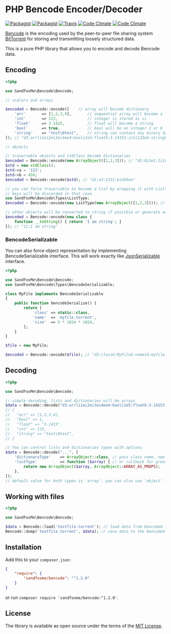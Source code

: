 # PHP Bencode Encoder/Decoder

[![Packagist](https://img.shields.io/packagist/v/sandfoxme/bencode.svg)](https://packagist.org/packages/sandfoxme/bencode)
[![Packagist](https://img.shields.io/github/license/sandfoxme/bencode.svg)](https://opensource.org/licenses/MIT)
[![Travis](https://img.shields.io/travis/sandfoxme/bencode.svg)](https://travis-ci.org/sandfoxme/bencode)
[![Code Climate](https://img.shields.io/codeclimate/c/sandfoxme/bencode.svg)](https://codeclimate.com/github/sandfoxme/bencode/coverage)
[![Code Climate](https://img.shields.io/codeclimate/maintainability/sandfoxme/bencode.svg)](https://codeclimate.com/github/sandfoxme/bencode)

[Bencode](https://en.wikipedia.org/wiki/Bencode) is the encoding used by the peer-to-peer file sharing system
[BitTorrent](https://en.wikipedia.org/wiki/BitTorrent) for storing and transmitting loosely structured data.

This is a pure PHP library that allows you to encode and decode Bencode data.

## Encoding

```php
<?php

use SandFoxMe\Bencode\Bencode;

// scalars and arrays

$encoded = Bencode::encode([    // array will become dictionary
    'arr'       => [1,2,3,4],       // sequential array will become a list
    'int'       => 123,             // integer is stored as is
    'float'     => 3.1415,          // float will become a string
    'bool'      => true,            // bool will be an integer 1 or 0
    'string'    => "test\0test",    // string can contain any binary data
]); // "d3:arrli1ei2ei3ei4ee4:booli1e5:float6:3.14153:inti123e6:string9:test\0teste"

// objects

// traversable objects and stdClass become dictionaries
$encoded = Bencode::encode(new ArrayObject([1,2,3])); // "d1:0i1e1:1i2e1:2i3ee"
$std = new stdClass(); 
$std->a = '123'; 
$std->b = 456;
$encoded = Bencode::encode($std); // "d1:a3:1231:bi456ee"

// you can force traversable to become a list by wrapping it with ListType
// keys will be discarded in that case
use SandFoxMe\Bencode\Types\ListType;
$encoded = Bencode::encode(new ListType(new ArrayObject([1,2,3]))); // "li1ei2ei3ee"

// other objects will be converted to string if possible or generate an error if not
$encoded = Bencode::encode(new class { 
    function __toString() { return 'I am string'; } 
}); // "11:I am string"
```

### BencodeSerializable

You can also force object representation by implementing BencodeSerializable interface.
This will work exactly like [JsonSerializable](http://php.net/manual/en/class.jsonserializable.php) interface.
```php
<?php

use SandFoxMe\Bencode\Bencode;
use SandFoxMe\Bencode\Types\BencodeSerializable;

class MyFile implements BencodeSerializable
{
    public function bencodeSerialize() {
        return [
            'class' => static::class,
            'name'  => 'myfile.torrent',
            'size'  => 5 * 1024 * 1024,
        ];
    }
}

$file = new MyFile;

$encoded = Bencode::encode($file); // "d5:class6:MyFile4:name14:myfile.torrent4:sizei5242880ee"
```

## Decoding

```php
<?php

use SandFoxMe\Bencode\Bencode;

// simple decoding, lists and dictionaries will be arrays
$data = Bencode::decode("d3:arrli1ei2ei3ei4ee4:booli1e5:float6:3.14153:inti123e6:string9:test\0teste");
// [
//   "arr" => [1,2,3,4],
//   "bool" => 1,
//   "float" => "3.1415",
//   "int" => 123,
//   "string" => "test\0test",
// ]

// You can control lists and dictionaries types with options
$data = Bencode::decode("...", [
    'dictionaryType'    => ArrayObject::class, // pass class name, new $type($array) will be created
    'listType'          => function ($array) { // or callback for greater flexibility
        return new ArrayObject($array, ArrayObject::ARRAY_AS_PROPS);
    },
]);
// default value for both types is 'array'. you can also use 'object' for stdClass
```

## Working with files

```php
<?php

use SandFoxMe\Bencode\Bencode;

$data = Bencode::load('testfile.torrent'); // load data from bencoded file
Bencode::dump('testfile.torrent', $data); // save data to the bencoded file
```

## Installation

Add this to your `composer.json`:

```json
{
    "require": {
        "sandfoxme/bencode": "^1.2.0"
    }
}
```

or run `composer require 'sandfoxme/bencode:^1.2.0'`.

## License

The library is available as open source under the terms of the [MIT License](https://opensource.org/licenses/MIT).
